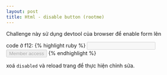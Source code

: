 ```yaml
---
layout: post
title: Html - disable button (rootme)
---
```


Challenge này sử dụng devtool của browser để enable form lên

code ở f12:
{% highlight ruby %}
<input disabled type="text" name="auth-login" value="" />
<input disabled type="submit" value="Member access" name="authbutton" />
{% endhighlight %}

xoá `disabled` và reload trang để thực hiện chỉnh sửa.